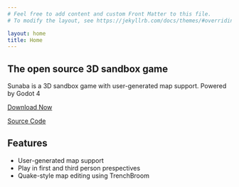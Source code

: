 ```yaml
---
# Feel free to add content and custom Front Matter to this file.
# To modify the layout, see https://jekyllrb.com/docs/themes/#overriding-theme-defaults

layout: home
title: Home
---
```


## The open source 3D sandbox game


Sunaba is a 3D sandbox game with user-generated map support. Powered by Godot 4

[Download Now](https://github.com/m1ntkat/sunaba/releases)

[Source Code ](https://github.com/m1ntkat/sunaba)

## Features

* User-generated map support
* Play in first and third person prespectives
* Quake-style map editing using TrenchBroom
